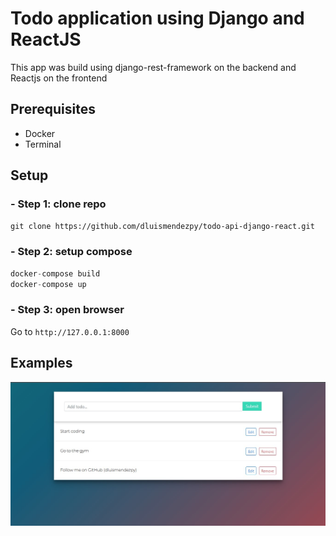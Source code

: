 # Todo application using Django and ReactJS

This app was build using django-rest-framework on the backend and Reactjs on the frontend

## Prerequisites
- Docker
- Terminal 

## Setup
### - Step 1: clone repo
`git clone https://github.com/dluismendezpy/todo-api-django-react.git`

### - Step 2: setup compose 
```d
docker-compose build 
docker-compose up
```

### - Step 3: open browser 
Go to `http://127.0.0.1:8000`

## Examples
![TodoApp](todo-frontend/public/example.jpg "TodoApp")

